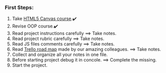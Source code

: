### First Steps:
  1. Take [HTML5 Canvas course](https://classroom.udacity.com/courses/ud292).:heavy_check_mark:
  2. Revise OOP course.:heavy_check_mark:
  3. Read project instructions carefully ==> Take notes.
  4. Read project rubric carefully ==> Take notes.
  5. Read JS files comments carefully ==> Take notes.
  6. Read [Trello road map](https://trello.com/invite/b/LhvG0w4X/9e52a4aef1a6e131196d435915bfcf42/fend-help-board) made by our amazing colleagues. ==> Take notes.
  7. Collect and organize all your notes in one file.
  8. Before starting project debug it in concole. ==> Complete the missing.
  9. Start the project.
  
